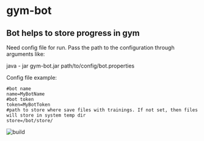 # gym-bot

Bot helps to store progress in gym
--
Need config file for run. Pass the path to the configuration through arguments like:

java - jar gym-bot.jar path/to/config/bot.properties

Config file example:

~~~~
#bot name
name=MyBotName
#bot token
token=MyBotToken
#path to store where save files with trainings. If not set, then files will store in system temp dir
store=/bot/store/
~~~~

![build](https://github.com/Vichukano/gym-bot/actions/workflows/maven.yml/badge.svg)